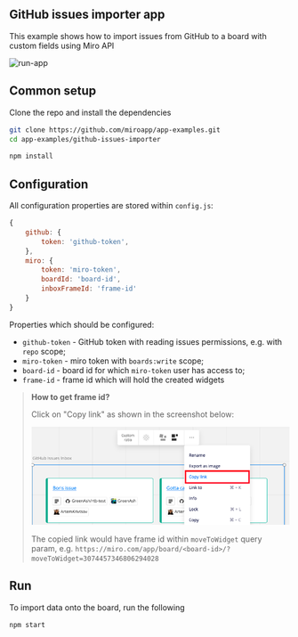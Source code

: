 ## GitHub issues importer app

This example shows how to import issues from GitHub to a board with custom fields using Miro API

<img src="run-app.gif" alt="run-app" />

## Common setup

Clone the repo and install the dependencies

```bash
git clone https://github.com/miroapp/app-examples.git
cd app-examples/github-issues-importer
```

```bash
npm install
```

## Configuration

All configuration properties are stored within `config.js`:
```javascript
{
    github: {
        token: 'github-token',
    },
    miro: {
        token: 'miro-token',
        boardId: 'board-id',
        inboxFrameId: 'frame-id'
    }
}
```

Properties which should be configured:
- `github-token` - GitHub token with reading issues permissions, e.g. with `repo` scope;
- `miro-token` - miro token with `boards:write` scope;
- `board-id` - board id for which `miro-token` user has access to;
- `frame-id` - frame id which will hold the created widgets

> **How to get frame id?**
> 
> Click on "Copy link" as shown in the screenshot below:
>
> <img src="tip-copy-link-to-widget.png" alt="copy-link-to-widget-screenshot" />
>
> The copied link would have frame id within `moveToWidget` query param, 
> e.g. `https://miro.com/app/board/<board-id>/?moveToWidget=3074457346806294028`

## Run

To import data onto the board, run the following

```bash
npm start
```
